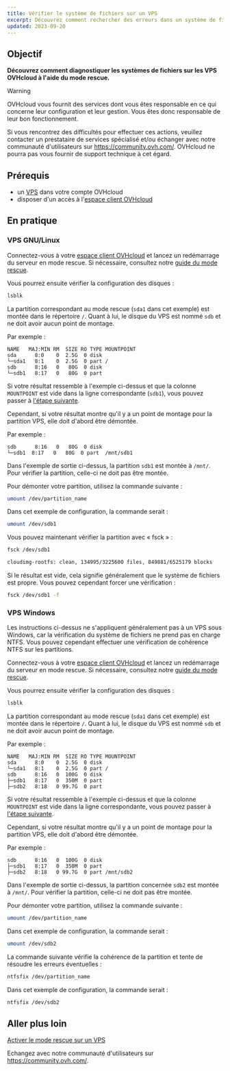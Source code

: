 ```yaml
---
title: Vérifier le système de fichiers sur un VPS
excerpt: Découvrez comment rechercher des erreurs dans un système de fichiers en mode rescue
updated: 2023-09-20
---
```


## Objectif

**Découvrez comment diagnostiquer les systèmes de fichiers sur les VPS OVHcloud à l'aide du mode rescue.**

> [!warning]
>OVHcloud vous fournit des services dont vous êtes responsable en ce qui concerne leur configuration et leur gestion. Vous êtes donc responsable de leur bon fonctionnement.
>
>Si vous rencontrez des difficultés pour effectuer ces actions, veuillez contacter un prestataire de services spécialisé et/ou échanger avec notre communauté d'utilisateurs sur <https://community.ovh.com/>. OVHcloud ne pourra pas vous fournir de support technique à cet égard.
>

## Prérequis

- un [VPS](https://www.ovhcloud.com/fr-ca/vps/) dans votre compte OVHcloud
- disposer d'un accès à l'[espace client OVHcloud](/links/manager)

## En pratique

### VPS GNU/Linux

Connectez-vous à votre [espace client OVHcloud](/links/manager) et lancez un redémarrage du serveur en mode rescue. Si nécessaire, consultez notre [guide du mode rescue](/pages/bare_metal_cloud/virtual_private_servers/rescue).

Vous pourrez ensuite vérifier la configuration des disques :

```bash
lsblk
```

La partition correspondant au mode rescue (`sda1` dans cet exemple) est montée dans le répertoire `/`. Quant à lui, le disque du VPS est nommé `sdb` et ne doit avoir aucun point de montage.

Par exemple :

```console
NAME   MAJ:MIN RM  SIZE RO TYPE MOUNTPOINT
sda      8:0    0  2.5G  0 disk
└─sda1   8:1    0  2.5G  0 part /
sdb      8:16   0   80G  0 disk
└─sdb1   8:17   0   80G  0 part  
```

Si votre résultat ressemble à l'exemple ci-dessus et que la colonne `MOUNTPOINT` est vide dans la ligne correspondante (`sdb1`), vous pouvez passer à [l'étape suivante](#fscheck).

Cependant, si votre résultat montre qu'il y a un point de montage pour la partition VPS, elle doit d'abord être démontée.

Par exemple :

```console
sdb      8:16   0   80G  0 disk
└─sdb1  8:17   0   80G  0 part  /mnt/sdb1
```

Dans l'exemple de sortie ci-dessus, la partition `sdb1` est montée à `/mnt/`. Pour vérifier la partition, celle-ci ne doit pas être montée.

Pour démonter votre partition, utilisez la commande suivante :

```bash
umount /dev/partition_name
```

Dans cet exemple de configuration, la commande serait :

```bash
umount /dev/sdb1
```

<a name="fscheck"></a>

Vous pouvez maintenant vérifier la partition avec « fsck » :


```bash
fsck /dev/sdb1

cloudimg-rootfs: clean, 134995/3225600 files, 849881/6525179 blocks
```

Si le résultat est vide, cela signifie généralement que le système de fichiers est propre. Vous pouvez cependant forcer une vérification :

```bash
fsck /dev/sdb1 -f
```

### VPS Windows

Les instructions ci-dessus ne s'appliquent généralement pas à un VPS sous Windows, car la vérification du système de fichiers ne prend pas en charge NTFS. Vous pouvez cependant effectuer une vérification de cohérence NTFS sur les partitions.

Connectez-vous à votre [espace client OVHcloud](/links/manager) et lancez un redémarrage du serveur en mode rescue. Si nécessaire, consultez notre [guide du mode rescue](/pages/bare_metal_cloud/virtual_private_servers/rescue).

Vous pourrez ensuite vérifier la configuration des disques :

```bash
lsblk
```

La partition correspondant au mode rescue (`sda1` dans cet exemple) est montée dans le répertoire `/`. Quant à lui, le disque du VPS est nommé `sdb` et ne doit avoir aucun point de montage.

Par exemple :

```console
NAME   MAJ:MIN RM  SIZE RO TYPE MOUNTPOINT
sda      8:0    0  2.5G  0 disk
└─sda1   8:1    0  2.5G  0 part /
sdb      8:16   0  100G  0 disk
├─sdb1   8:17   0  350M  0 part 
├─sdb2   8:18   0 99.7G  0 part 
```

Si votre résultat ressemble à l'exemple ci-dessus et que la colonne `MOUNTPOINT` est vide dans la ligne correspondante, vous pouvez passer à [l'étape suivante](#fscheckwin).

Cependant, si votre résultat montre qu'il y a un point de montage pour la partition VPS, elle doit d'abord être démontée.

Par exemple :

```console
sdb      8:16   0  100G  0 disk
├─sdb1   8:17   0  350M  0 part
├─sdb2   8:18   0 99.7G  0 part /mnt/sdb2
```

Dans l'exemple de sortie ci-dessus, la partition concernée `sdb2` est montée à `/mnt/`. Pour vérifier la partition, celle-ci ne doit pas être montée.

Pour démonter votre partition, utilisez la commande suivante :

```bash
umount /dev/partition_name
```

Dans cet exemple de configuration, la commande serait :

```bash
umount /dev/sdb2
```

<a name="fscheckwin"></a>

La commande suivante vérifie la cohérence de la partition et tente de résoudre les erreurs éventuelles :

```bash
ntfsfix /dev/partition_name
```

Dans cet exemple de configuration, la commande serait :

```bash
ntfsfix /dev/sdb2
```

## Aller plus loin

[Activer le mode rescue sur un VPS](/pages/bare_metal_cloud/virtual_private_servers/rescue)

Echangez avec notre communauté d'utilisateurs sur <https://community.ovh.com/>.
